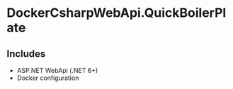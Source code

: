 # DockerCsharpWebApi.QuickBoilerPlate
 
## Includes
- ASP.NET WebApi (.NET 6+)
- Docker configuration
